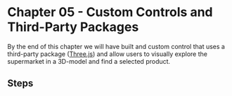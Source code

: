# Chapter 05 - Custom Controls and Third-Party Packages

By the end of this chapter we will have built and custom control that uses a third-party package ([Three.js]()) and allow users to visually explore the supermarket in a 3D-model and find a selected product.

## Steps


